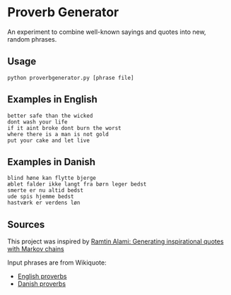 # Proverb Generator

An experiment to combine well-known sayings and quotes into new, random phrases.

## Usage

```
python proverbgenerator.py [phrase file]
```

## Examples in English

```
better safe than the wicked
dont wash your life
if it aint broke dont burn the worst
where there is a man is not gold
put your cake and let live
```

## Examples in Danish

```
blind høne kan flytte bjerge
æblet falder ikke langt fra børn leger bedst
smerte er nu altid bedst
ude spis hjemme bedst
hastværk er verdens løn
```

## Sources

This project was inspired by [Ramtin Alami: Generating inspirational quotes with Markov chains](http://www.ramtin.xyz/post/4)

Input phrases are from Wikiquote:

* [English proverbs](https://en.wikiquote.org/wiki/English_proverbs)
* [Danish proverbs](https://da.wikiquote.org/wiki/Danske_ordsprog)
